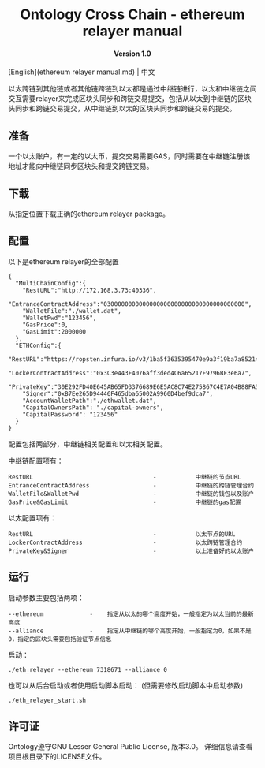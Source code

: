 <h1 align="center">Ontology Cross Chain - ethereum relayer manual</h1>
<h4 align="center">Version 1.0 </h4>

[English](ethereum relayer manual.md) | 中文

以太跨链到其他链或者其他链跨链到以太都是通过中继链进行，以太和中继链之间交互需要relayer来完成区块头同步和跨链交易提交，包括从以太到中继链的区块头同步和跨链交易提交，从中继链到以太的区块头同步和跨链交易的提交。

## 准备

一个以太账户，有一定的以太币，提交交易需要GAS，同时需要在中继链注册该地址才能向中继链同步区块头和提交跨链交易。

## 下载

从指定位置下载正确的ethereum relayer package。

## 配置

以下是ethereum relayer的全部配置
```
{
  "MultiChainConfig":{
    "RestURL":"http://172.168.3.73:40336",
    "EntranceContractAddress":"0300000000000000000000000000000000000000",
    "WalletFile":"./wallet.dat",
    "WalletPwd":"123456",
    "GasPrice":0,
    "GasLimit":2000000
  },
  "ETHConfig":{
    "RestURL":"https://ropsten.infura.io/v3/1ba5f3635395470e9a3f19ba7a852144",
    "LockerContractAddress":"0x3C3e443F4076aff3ded4C6a65217F9796BF3e6a7",
    "PrivateKey":"30E292FD40E645AB65FD3376689E6E5AC8C74E275867C4E7A04B88FA5CB4D252",
    "Signer":"0xB7Ee265D94446F465dba65002A9960D4bef9dca7",
    "AccountWalletPath":"./ethwallet.dat",
    "CapitalOwnersPath": "./capital-owners",
    "CapitalPassword": "123456"
  }
}
```
配置包括两部分，中继链相关配置和以太相关配置。

中继链配置项有：
```
RestURL                                  -           中继链的节点URL
EntranceContractAddress                  -           中继链的跨链管理合约
WalletFile&WalletPwd                     -           中继链的钱包以及账户
GasPrice&GasLimit                        -           中继链的gas配置
```

以太配置项有：
```
RestURL                                  -           以太节点的URL
LockerContractAddress                    -           以太跨链管理合约
PrivateKey&Signer                        -           以上准备好的以太账户
```

## 运行

启动参数主要包括两项：
```
--ethereum             -    指定从以太的哪个高度开始，一般指定为以太当前的最新高度
--alliance             -    指定从中继链的哪个高度开始，一般指定为0，如果不是0，指定的区块头需要包括验证节点信息
```

启动：
```
./eth_relayer --ethereum 7318671 --alliance 0
```

也可以从后台启动或者使用启动脚本启动： (但需要修改启动脚本中启动参数)
```
./eth_relayer_start.sh
```

## 许可证

Ontology遵守GNU Lesser General Public License, 版本3.0。 详细信息请查看项目根目录下的LICENSE文件。
